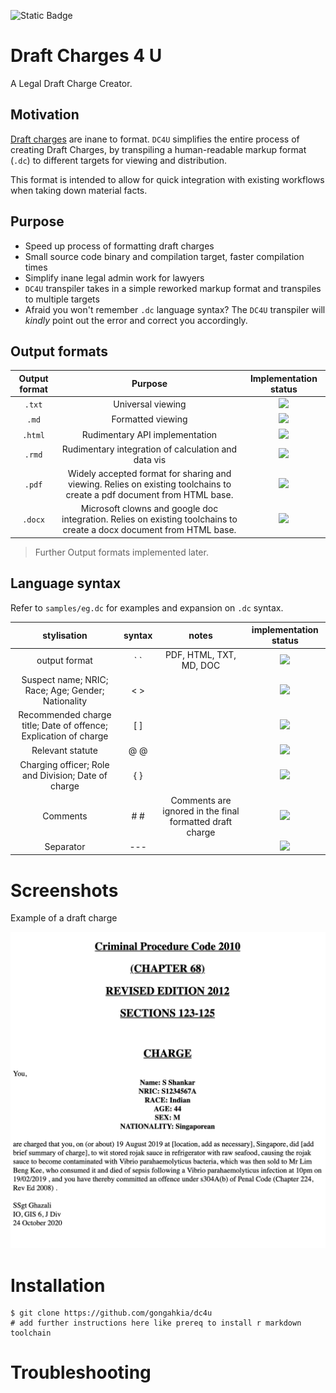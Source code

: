 ![Static Badge](https://img.shields.io/badge/DC4U_1.0-passing-green)

# Draft Charges 4 U

A Legal Draft Charge Creator.

## Motivation

[Draft charges](https://mustsharenews.com/wp-content/uploads/2018/12/TOC-Charge-Sheet.jpg) are inane to format. `DC4U` simplifies the entire process of creating Draft Charges, by transpiling a human-readable markup format (`.dc`) to different targets for viewing and distribution.

This format is intended to allow for quick integration with existing workflows when taking down material facts.

## Purpose

* Speed up process of formatting draft charges
* Small source code binary and compilation target, faster compilation times
* Simplify inane legal admin work for lawyers
* `DC4U` transpiler takes in a simple reworked markup format and transpiles to multiple targets
* Afraid you won't remember `.dc` language syntax? The `DC4U` transpiler will *kindly* point out the error and correct you accordingly.

## Output formats

| Output format | Purpose | Implementation status |
| :---: | :---: | :---: |
| `.txt` | Universal viewing | ![](https://img.shields.io/badge/build-up-darkgreen) |
| `.md` | Formatted viewing | ![](https://img.shields.io/badge/build-up-darkgreen)|
| `.html` | Rudimentary API implementation | ![](https://img.shields.io/badge/build-up-darkgreen) |
| `.rmd` | Rudimentary integration of calculation and data vis | ![](https://img.shields.io/badge/build-up-darkgreen)
| `.pdf` | Widely accepted format for sharing and viewing. Relies on existing toolchains to create a pdf document from HTML base. | ![](https://img.shields.io/badge/build-in_progress-orange) |
| `.docx` | Microsoft clowns and google doc integration. Relies on existing toolchains to create a docx document from HTML base. | ![](https://img.shields.io/badge/build-in_progress-orange)|

> Further Output formats implemented later. 

## Language syntax

Refer to `samples/eg.dc` for examples and expansion on `.dc` syntax.

| **stylisation** | **syntax** | **notes** | **implementation status** |
| :---: | :---: | :---: | :---: |
| output format | \` ` | PDF, HTML, TXT, MD, DOC | ![](https://img.shields.io/badge/build-up-darkgreen) |
| Suspect name; NRIC; Race; Age; Gender; Nationality | < > | | ![](https://img.shields.io/badge/build-up-darkgreen) |
| Recommended charge title; Date of offence; Explication of charge | [ ] | | ![](https://img.shields.io/badge/build-up-darkgreen)  |
| Relevant statute | @ @ | | ![](https://img.shields.io/badge/build-up-darkgreen) |
| Charging officer; Role and Division; Date of charge | { } | | ![](https://img.shields.io/badge/build-up-darkgreen)  |
| Comments | # # | Comments are ignored in the final formatted draft charge | ![](https://img.shields.io/badge/build-up-darkgreen)  |
| Separator | --- | | ![](https://img.shields.io/badge/build-up-darkgreen)  |

# Screenshots

Example of a draft charge 

![](assets/draft-charge-eg.png)

# Installation

```console
$ git clone https://github.com/gongahkia/dc4u
# add further instructions here like prereq to install r markdown toolchain
```

# Troubleshooting

